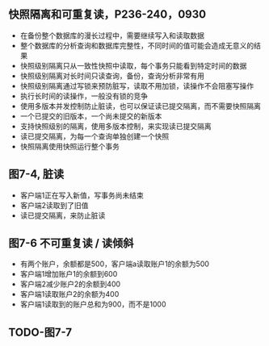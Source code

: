 ## 快照隔离和可重复读，P236-240，0930
- 在备份整个数据库的漫长过程中，需要继续写入和读取数据
- 整个数据库的分析查询和数据库完整性，不同时间的值可能会造成无意义的结果
- 快照级别隔离只从一致性快照中读取，每个事务只能看到特定时间的数据
- 快照级别隔离对长时间只读查询，备份，查询分析非常有用
- 快照级别隔离通过写锁来预防脏写，读取不用加锁，读操作不会阻塞写操作
- 执行长时间的读操作，一般没有锁的竞争
- 使用多版本并发控制防止脏读，也可以保证读已提交隔离，而不需要快照隔离
- 一个已提交的旧版本，一个尚未提交的新版本
- 支持快照级别的隔离，使用多版本控制，来实现读已提交隔离
- 读已提交隔离，为每一个查询单独创建一个快照
- 快照隔离使用快照运行整个事务

## 图7-4, 脏读
- 客户端1正在写入新值，写事务尚未结束
- 客户端2读取到了旧值
- 读已提交隔离，来防止脏读

## 图7-6 不可重复读 / 读倾斜
- 有两个账户，余额都是500，客户端a读取账户1的余额为500
- 客户端1增加账户1的余额到600
- 客户端2减少账户2的余额到400
- 客户端1读取账户2的余额为400
- 客户端1读取到的账户总和为900，而不是1000 

## TODO-图7-7
